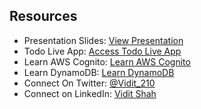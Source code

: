 ## Resources

- Presentation Slides: [View Presentation](https://docs.google.com/presentation/d/1v03Vk9S3z23u6NEipF1BYnfarLmtcPYhnBxRMcp08bc/edit?usp=sharing)
- Todo Live App: [Access Todo Live App](https://main.d3bebgm8g26hh6.amplifyapp.com/signup)
- Learn AWS Cognito: [Learn AWS Cognito](https://main.d3m5kt17r5818r.amplifyapp.com/)
- Learn DynamoDB: [Learn DynamoDB](https://www.learndynamoapi.com/)
- Connect On Twitter: [@Vidit_210](https://twitter.com/Vidit_210)
- Connect on LinkedIn: [Vidit Shah](www.linkedin.com/in/vidit-shah)
